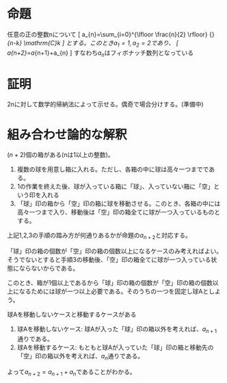 # 命題
任意の正の整数nについて
\[
a_{n}=\sum_{i=0}^{\lfloor \frac{n}{2} \rfloor} {}_{n-k} \mathrm{C}_k
\]
とする。このとき$a_{1}=1,a_{2}=2$であり、
\[
a_{n+2}=a_{n+1}+a_{n}
\]
すなわち$a_{n}$はフィボナッチ数列となっている

# 証明
2nに対して数学的帰納法によって示せる。偶奇で場合分けする。(準備中)

# 組み合わせ論的な解釈
$(n+2)$個の箱がある(nは1以上の整数)。
1. 複数の球を用意し箱に入れる。ただし、各箱の中に球は高々一つまでである。
2. 1の作業を終えた後、球が入っている箱に「球」、入っていない箱に「空」という印を入れる
3. 「球」印の箱から「空」印の箱に球を移動させる。このとき、各箱の中には高々一つまで入り、移動後は「空」印の箱全てに球が一つ入っているものとする。

上記1,2,3の手順の踏み方が何通りあるかが命題の$a_{n+2}$と対応する。

「球」印の箱の個数が「空」印の箱の個数以上になるケースのみ考えればよい。そうでないとすると手順3の移動後、「空」印の箱全てに球が一つ入っている状態にならないからである。

このとき、箱が1個以上であるから「球」印の箱の個数が「空」印の箱の個数以上になるためには球が一つ以上必要である。そのうちの一つを固定し球Aとしよう。

球Aを移動しないケースと移動するケースがある

1. 球Aを移動しないケース: 球Aが入った「球」印の箱以外を考えれば、$a_{n+1}$通りである。
2. 球Aを移動するケース: もともと球Aが入っていた「球」印の箱と移動先の「空」印の箱以外を考えれば、$a_{n}$通りである。

よって$a_{n+2}=a_{n+1}+a_{n}$であることがわかる。
